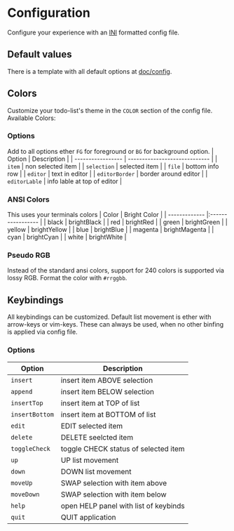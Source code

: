 # Configuration
Configure your experience with an [INI](https://en.wikipedia.org/wiki/INI_file) formatted config file.

## Default values
There is a template with all default options at [doc/config](config).

## Colors
Customize your todo-list's theme in the `COLOR` section of the config file. Available Colors:

### Options
Add to all options ether `FG` for foreground or `BG` for background option.
| Option            | Description                   |
| ----------------- | ----------------------------- |
| `item`            | non selected item             |
| `selection`       | selected item                 |
| `file`            | bottom info row               |
| `editor`          | text in editor                |
| `editorBorder`    | border around editor          |
| `editorLable`     | info lable at top of editor   |


### ANSI Colors
This uses your terminals colors
| Color         | Bright Color      |
| ------------- |:----------------- |
| black         | brightBlack       |
| red           | brightRed         |
| green         | brightGreen       |
| yellow        | brightYellow      |
| blue          | brightBlue        |
| magenta       | brightMagenta     |
| cyan          | brightCyan        |
| white         | brightWhite       |

### Pseudo RGB
Instead of the standard ansi colors, support for 240 colors is supported via lossy RGB. Format the color with `#rrggbb`.


## Keybindings
All keybindings can be customized. Default list movement is ether with arrow-keys or vim-keys. These can always be used, when no other binfing is applied via config file.

### Options
| Option            | Description                           |
| ----------------- | ------------------------------------- |
| `insert`          | insert item ABOVE selection           |
| `append`          | insert item BELOW selection           |
| `insertTop`       | insert item at TOP of list            |
| `insertBottom`    | insert item at BOTTOM of list         |
| `edit`            | EDIT selected item                    |
| `delete`          | DELETE seelcted item                  |
| `toggleCheck`     | toggle CHECK status of selected item  |
| `up`              | UP list movement                      |
| `down`            | DOWN list movement                    |
| `moveUp`          | SWAP selection with item above        |
| `moveDown`        | SWAP selection with item below        |
| `help`            | open HELP panel with list of keybinds |
| `quit`            | QUIT application                      |
